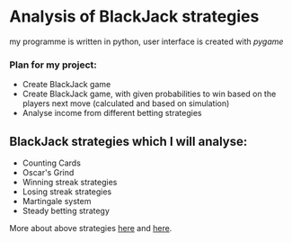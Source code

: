 # Analysis of BlackJack strategies

my programme is written in python, user interface is created with *pygame*

### Plan for my project:
* Create BlackJack game
* Create BlackJack game, with given probabilities to win based on the players next move (calculated and based on simulation)
* Analyse income from different betting strategies

## BlackJack strategies which I will analyse:
* Counting Cards
* Oscar's Grind
* Winning streak strategies
* Losing streak strategies
* Martingale system
* Steady betting strategy


More about above strategies [here](https://upswingpoker.com/the-best-blackjack-betting-strategy-basic-explanation/)
and [here](https://www.mypokercoaching.com/blackjack-betting-strategy/).
